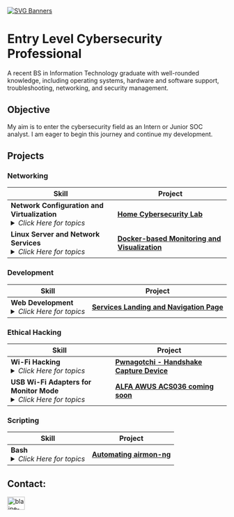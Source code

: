 [![SVG Banners](https://svg-banners.vercel.app/api?type=typeWriter&text1=Hi,%20I'm%20Blaine%20👨‍💻&width=800&height=100)](https://github.com/Akshay090/svg-banners)

# Entry Level Cybersecurity Professional 

A recent BS in Information Technology graduate with well-rounded knowledge, including operating systems, hardware and software support, troubleshooting, networking, and security management.

## Objective  
My aim is to enter the cybersecurity field as an Intern or Junior SOC analyst. I am eager to begin this journey and continue my development.

## Projects 

### Networking
| Skill                                    | Project                        |
|------------------------------------------|--------------------------------|
| <b>Network Configuration and Virtualization</b><details><summary><i>Click Here for topics</i></summary><br>- VMware<br>- Subnetting<br>- Firewall Rules<br>- IP assignments<br>- DHCP<br>- DNS<br>- Virtualization<br>- Vulnerability scanning<br>- Host/Network hardening<br>- Pen testing</details> |[**Home Cybersecurity Lab**](https://github.com/blaine-geiger/homelab)|
| <b>Linux Server and Network Services</b><details><summary><i>Click Here for topics</i></summary><br>- SIEM<br>- Headless Ubuntu server<br>- Linux CLI and system study<br>- Docker and docker-compose<br>- yaml/config files<br>- Tech stacks<br>- Remote Server Logging, Querying, Visualization<br>- Prometheus, Node Exporter, Telegraf<br>- Loki, Promtail, Fail2ban<br>- InfluxDB, Portainer, Grafana</details> |[**Docker-based Monitoring and Visualization**](https://github.com/blaine-geiger/Pi5-Ubuntu-Server)| 


### Development
| Skill                                    | Project                        |
|------------------------------------------|--------------------------------|
| <b>Web Development</b><details><summary><i>Click Here for topics</i></summary><br>- HTML, CSS<br>- UI/UX<br>- Optimized services navigation</details> |[**Services Landing and Navigation Page**](https://github.com/blaine-geiger/home-network-dashboard)| 


### Ethical Hacking
| Skill                                    | Project                        |
|------------------------------------------|--------------------------------|
| <b>Wi-Fi Hacking</b><details><summary><i>Click Here for topics</i></summary><br>- WPA handshakes<br>- Deauthentication<br>- config.toml files<br>- Bettercap<br>- pcap files<br>- Password cracking<br>- Kali<br>- Hashcat<br>- Wordlists</details> |[**Pwnagotchi - Handshake Capture Device**](https://github.com/blaine-geiger/Pwnagotchi)
| <b>USB Wi-Fi Adapters for Monitor Mode</b><details><summary><i>Click Here for topics</i></summary><br>- Adapter chipsets<br>- Linux driver installation<br>- Aircrack-ng suite<br>- Monitor mode<br>- Passive sniffing<br>- Packet injection</details> |[**ALFA AWUS ACS036 coming soon**](https://github.com/blaine-geiger/)  


### Scripting
| Skill                                    | Project                        |
|------------------------------------------|--------------------------------|
| <b>Bash</b><details><summary><i>Click Here for topics</i></summary><br>- Bash shell scripting<br>- Automation of repitive CLI<br>- Configure monitor mode<br>- Macchanger<br>- Streamline workflow</details> |[**Automating airmon-ng**](https://github.com/blaine-geiger/automate-airmon)|




<h2>Contact:</h2>
<a href="https://linkedin.com/in/blaine-geiger-999b81329" target="blank"><img align="center" src="https://raw.githubusercontent.com/rahuldkjain/github-profile-readme-generator/master/src/images/icons/Social/linked-in-alt.svg" alt="blaine-geiger-999b81329" height="30" width="40" /></a>




<!--
**bgtestpage/bgtestpage** is a ✨ _special_ ✨ repository because its `README.md` (this file) appears on your GitHub profile.
You can click the Preview link to take a look at your changes.
Here are some ideas to get you started:

- 🔭 I’m currently working on ...
- 🌱 I’m currently learning ...
- 👯 I’m looking to collaborate on ...
- 🤔 I’m looking for help with ...
- 💬 Ask me about ...
- 📫 How to reach me: ...
- 😄 Pronouns: ...
- ⚡ Fun fact: ...
-->



